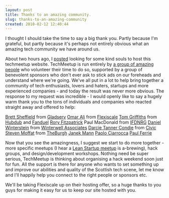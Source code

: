 ```yaml
---
layout: post
title: Thanks to an amazing community.
slug: thanks-to-an-amazing-community
created: 2010-02-12 12:40:44
---
```


I thought I should take the time to say a big thank you. Partly because I'm grateful, but partly because it's perhaps not entirely obvious what an amazing tech community we have around us.

About two hours ago, I <a href="http://techmeetup.co.uk/blog/2010/02/kind-soul-wanted-to-host-techmeetup-website/">posted</a> looking for some kind souls to host this techmeetup website. TechMeetup is run entirely by <a href="http://techmeetup.co.uk/blog/about/">a group of amazing people</a> who volunteer their time to do so, supported by a group of benevolent sponsors who don't ever ask to stick ads on our foreheads and understand where we're going. We've all put in a lot to help bring together a community of tech enthusiasts, lovers and haters, startups and more experienced companies - and today the result was never more obvious. The response to my request was incredible - I would openly like to say a hugely warm thank you to the tons of individuals and companies who reacted straight away and offered to help:

<a href="http://twitter.com/brett_sheffield">Brett Sheffield</a> from <a href="http://gladserv.com">Gladserv</a>
<a href="http://twitter.com/x20mar">Omar Ali</a> from <a href="http://flexiscale.com">Flexiscale</a>
<a href="http://twitter.com/tomgriffiths">Tom Griffiths</a> from <a href="http://hubdub.com">Hubdub</a> and <a href="http://fanduel.com">Fanduel</a>
<a href="http://twitter.com/roryf">Rory Fitzpatrick</a>
Paul MacDonald from <a href="http://www.ifdnrg.com">IFDNRG</a>
<a href="http://twitter.com/winterstein">Daniel Winterstein</a> from <a href="http://winterwell.co.uk">Winterwell Associates</a>
<a href="http://twitter.com/darciec">Darcie Tanner Condie</a> from <a href="http://civicuk.com">Civic</a>
<a href="http://twitter.com/moffatsm">Steven Moffat</a> from <a href="http://twitter.com/the_burgh">TheBurgh</a>
<a href="http://twitter.com/janekm">Janek Mann</a>
<a href="http://twitter.com/sherred">Paolo Ciarrocca</a>
<a href="http://twitter.com/glasgow_flasher">Paul Ferrie</a>

Now that you see the amazingness, I suggest we start to do more together - more specific meetups (I hear a <a href="http://leanstartup.pbworks.com/Meetups">Lean Startup meetup</a> is a-brewing), hack groups, and design/development workshops. Nothing need be super serious, TechMeetup is thinking about organising a hack weekend soon just for fun. All the support is there for anyone who wants to set something up and improve our abilities and quality of the Scottish tech scene, let me know and I'll happily help you connect to the right people or sponsors etc.

We'll be taking Flexiscale up on their hosting offer, so a huge thanks to you guys for making it easy for us to keep our site hosted with you.